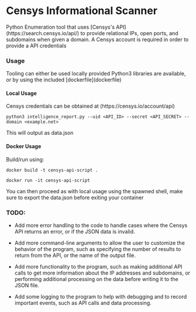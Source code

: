 # Censys Informational Scanner
<p> Python Enumeration tool that uses [Censys's API](https://search.censys.io/api/) to provide relational IPs, open ports, and subdomains when given a domain. A Censys account is required in order to provide a API credentials</p>

### Usage
<p> Tooling can either be used locally provided Python3 libraries are available, or by using the included [dockerfile](dockerfile)</p>

#### Local Usage
<p> Censys credentials can be obtained at (https://censys.io/account/api)

`python3 intelligence_report.py --uid <API_ID> --secret <API_SECRET> --domain <example.net>`

<p> This will output as data.json</p>

#### Docker Usage
<p> Build/run using:</p>

`docker build -t censys-api-script .`

`docker run -it censys-api-script`

<p>You can then proceed as with local usage using the spawned shell, make sure to export the data.json before exiting your container</p>

### TODO:
* Add more error handling to the code to handle cases where the Censys API returns an error, or if the JSON data is invalid.

* Add more command-line arguments to allow the user to customize the behavior of the program, such as specifying the number of results to return from the API, or the name of the output file.

* Add more functionality to the program, such as making additional API calls to get more information about the IP addresses and subdomains, or performing additional processing on the data before writing it to the JSON file.

* Add some logging to the program to help with debugging and to record important events, such as API calls and data processing.
